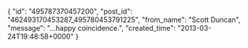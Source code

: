  {
   "id": "495787370457200",
   "post_id": "462493170453287_495780453791225",
   "from_name": "Scott Duncan",
   "message": "...happy coincidence.",
   "created_time": "2013-03-24T19:48:58+0000"
 }

